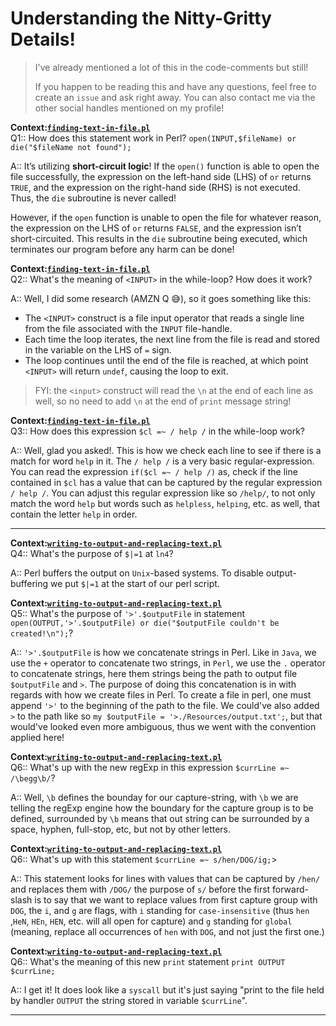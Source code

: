 # Understanding the Nitty-Gritty Details!
> I've already mentioned a lot of this in the code-comments but still!
>
> If you happen to be reading this and have any questions, feel free to create an `issue` and ask right away. You can also contact me via the other social handles mentioned on my profile!

**Context:[`finding-text-in-file.pl`](https://github.com/PhoenixAthens/Learning-Perl5-By-Doing-It/blob/master/Section1-BasicPerl/finding-text-in-file.pl)**<br>
Q1:: How does this statement work in Perl? `open(INPUT,$fileName) or die("$fileName not found");`

A:: It’s utilizing **short-circuit logic**! If the `open()` function is able to open the file successfully, the expression on the left-hand side (LHS) of `or` returns `TRUE`, and the expression on the right-hand side (RHS) is not executed. Thus, the `die` subroutine is never called!

However, if the `open` function is unable to open the file for whatever reason, the expression on the LHS of `or` returns `FALSE`, and the expression isn’t short-circuited. This results in the `die` subroutine being executed, which terminates our program before any harm can be done!

**Context:[`finding-text-in-file.pl`](https://github.com/PhoenixAthens/Learning-Perl5-By-Doing-It/blob/master/Section1-BasicPerl/finding-text-in-file.pl)**<br>
Q2:: What's the meaning of `<INPUT>` in the while-loop? How does it work?

A:: Well, I did some research (AMZN Q 😅), so it goes something like this:<br>
- The `<INPUT>` construct is a file input operator that reads a single line from the file associated with the `INPUT` file-handle.
- Each time the loop iterates, the next line from the file is read and stored in the variable on the LHS of `=` sign.
- The loop continues until the end of the file is reached, at which point `<INPUT>` will return `undef`, causing the loop to exit.
> FYI: the `<input>` construct will read the `\n` at the end of each line as well, so no need to add `\n` at the end of `print` message string!

**Context:[`finding-text-in-file.pl`](https://github.com/PhoenixAthens/Learning-Perl5-By-Doing-It/blob/master/Section1-BasicPerl/finding-text-in-file.pl)**<br>
Q3:: How does this expression `$cl =~ / help /` in the while-loop work?

A:: Well, glad you asked!. This is how we check each line to see if there is a match for word `help` in it. The `/ help /` is a very basic regular-expression. 
You can read the expression `if($cl =~ / help /)` as, check if the line contained in `$cl` has a value that can be captured by the regular expression `/ help /`. You can adjust this regular expression like so `/help/`, to not only match the word `help` but words such as `helpless`, `helping`, etc. as well, that contain the letter `help` in order.

---
**Context:[`writing-to-output-and-replacing-text.pl`](https://github.com/PhoenixAthens/Learning-Perl5-By-Doing-It/blob/master/Section1-BasicPerl/writing-to-output-and-replacing-text.pl)**<br>
Q4:: What's the purpose of `$|=1` at `ln4`?

A:: Perl buffers the output on `Unix`-based systems. To disable output-buffering we put `$|=1` at the start of our perl script.

**Context:[`writing-to-output-and-replacing-text.pl`](https://github.com/PhoenixAthens/Learning-Perl5-By-Doing-It/blob/master/Section1-BasicPerl/writing-to-output-and-replacing-text.pl)**<br>
Q5:: What's the purpose of `'>'.$outputFile` in statement `open(OUTPUT,'>'.$outputFile) or die("$outputFile couldn't be created!\n");`?

A:: `'>'.$outputFile` is how we concatenate strings in Perl. Like in `Java`, we use the `+` operator to concatenate two strings, in `Perl`, we use the `.` operator to concatenate strings, here them strings being the path to output file `$outputFile` and `>`. The purpose of doing this concatenation is in with regards with how we create files in Perl. To create a file in perl, one must append `'>'` to the beginning of the path to the file. We could've also added `>` to the path like so
`my $outputFile = '>./Resources/output.txt';`, but that would've looked even more ambiguous, thus we went with the convention applied here!

**Context:[`writing-to-output-and-replacing-text.pl`](https://github.com/PhoenixAthens/Learning-Perl5-By-Doing-It/blob/master/Section1-BasicPerl/writing-to-output-and-replacing-text.pl)**<br>
Q6:: What's up with the new regExp in this expression `$currLine =~ /\begg\b/`?

A:: Well, `\b` defines the bounday for our capture-string, with `\b` we are telling the regExp engine how the boundary for the capture group is to be defined, surrounded by `\b` means that out string can be surrounded by a space, hyphen, full-stop, etc, but not by other letters.

**Context:[`writing-to-output-and-replacing-text.pl`](https://github.com/PhoenixAthens/Learning-Perl5-By-Doing-It/blob/master/Section1-BasicPerl/writing-to-output-and-replacing-text.pl)**<br>
Q6:: What's up with this statement `$currLine =~ s/hen/DOG/ig;`>

A:: This statement looks for lines with values that can be captured by `/hen/` and replaces them with `/DOG/` the purpose of `s/` before the first forward-slash is to say that we want to replace values from first capture group with `DOG`, the `i`, and `g` are flags, with `i` standing for `case-insensitive` (thus `hen` ,`HeN`, `HEn`, `HEN`, etc. will all open for capture) and `g` standing for `global` (meaning, replace all occurrences of `hen` with `DOG`, and not just the first one.) 

**Context:[`writing-to-output-and-replacing-text.pl`](https://github.com/PhoenixAthens/Learning-Perl5-By-Doing-It/blob/master/Section1-BasicPerl/writing-to-output-and-replacing-text.pl)**<br>
Q6:: What's the meaning of this new `print` statement `print OUTPUT $currLine;`

A:: I get it! It does look like a `syscall` but it's just saying "print to the file held by handler `OUTPUT` the string stored in variable `$currLine`".

-----


